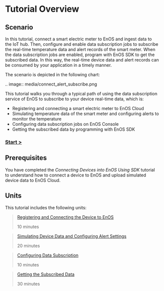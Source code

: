 # Tutorial Overview

## Scenario

In this tutorial, connect a smart electric meter to EnOS and ingest data to the IoT hub. Then, configure and enable data subscription jobs to subscribe the real-time temperature data and alert records of the smart meter. When the data subscription jobs are enabled, program with EnOS SDK to get the subscribed data. In this way, the real-time device data and alert records can be consumed by your application in a timely manner. 

The scenario is depicted in the following chart:

.. image:: media/connect_alert_subscribe.png

This tutorial walks you through a typical path of using the data subscription service of EnOS to subscribe to your device real-time data, which is:

- Registering and connecting a smart electric meter to EnOS Cloud
- Simulating temperature data of the smart meter and configuring alerts to monitor the temperature
- Configuring data subscription jobs on EnOS Console
- Getting the subscribed data by programming with EnOS SDK

### [Start >](registering_device)

## Prerequisites

You have completed the *Connecting Devices into EnOS Using SDK* tutorial to understand how to connect a device to EnOS and upload simulated device data to EnOS Cloud.

## Units

This tutorial includes the following units:

> [Registering and Connecting the Device to EnOS](registering_device)
>
> 10 minutes

> [Simulating Device Data and Configuring Alert Settings](setting_alerts) 
>
> 20 minutes

> [Configuring Data Subscription](configuring_subscription)
>
> 10 minutes

> [Getting the Subscribed Data](getting_subscribed_data)
>
> 30 minutes

